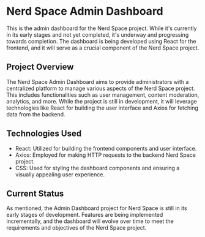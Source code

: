 
# Nerd Space Admin Dashboard

This is the admin dashboard for the Nerd Space project. While it's currently in its early stages and not yet completed, it's underway and progressing towards completion. The dashboard is being developed using React for the frontend, and it will serve as a crucial component of the Nerd Space project.

## Project Overview

The Nerd Space Admin Dashboard aims to provide administrators with a centralized platform to manage various aspects of the Nerd Space project. This includes functionalities such as user management, content moderation, analytics, and more. While the project is still in development, it will leverage technologies like React for building the user interface and Axios for fetching data from the backend.

## Technologies Used

- React: Utilized for building the frontend components and user interface.
- Axios: Employed for making HTTP requests to the backend Nerd Space project.
- CSS: Used for styling the dashboard components and ensuring a visually appealing user experience.

## Current Status

As mentioned, the Admin Dashboard project for Nerd Space is still in its early stages of development. Features are being implemented incrementally, and the dashboard will evolve over time to meet the requirements and objectives of the Nerd Space project.
